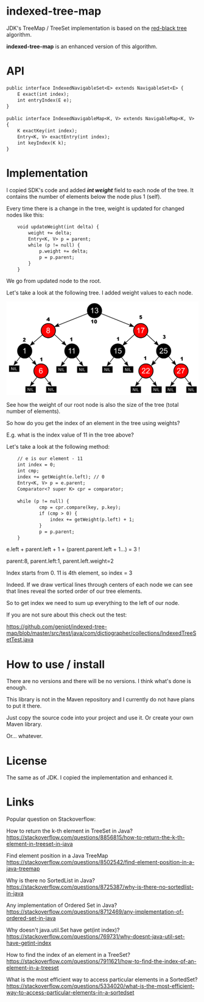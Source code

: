 # indexed-tree-map

JDK's TreeMap / TreeSet implementation is based on the [red-black tree](https://en.wikipedia.org/wiki/Red%E2%80%93black_tree) algorithm.

**indexed-tree-map** is an enhanced version of this algorithm.

# API
    public interface IndexedNavigableSet<E> extends NavigableSet<E> {
        E exact(int index);
        int entryIndex(E e);
    }

    public interface IndexedNavigableMap<K, V> extends NavigableMap<K, V> {
        K exactKey(int index);
        Entry<K, V> exactEntry(int index);
        int keyIndex(K k);
    }

# Implementation

I copied SDK's code and added __*int weight*__ field to each node of the tree. 
It contains the number of elements below the node plus 1 (self).

Every time there is a change in the tree, weight is updated for changed nodes like this:

        void updateWeight(int delta) {
            weight += delta;
            Entry<K, V> p = parent;
            while (p != null) {
                p.weight += delta;
                p = p.parent;
            }
        }

We go from updated node to the root.

Let's take a look at the following tree. I added weight values to each node.

![Red-black tree with weights](screenshots/Red-black_tree_example.svg.png)

See how the weight of our root node is also the size of the tree (total number of elements).

So how do you get the index of an element in the tree using weights?

E.g. what is the index value of 11 in the tree above?

Let's take a look at the following method:

        // e is our element - 11
        int index = 0;
        int cmp;
        index += getWeight(e.left); // 0
        Entry<K, V> p = e.parent;
        Comparator<? super K> cpr = comparator;

        while (p != null) {
                cmp = cpr.compare(key, p.key);
                if (cmp > 0) {
                    index += getWeight(p.left) + 1;
                }
                p = p.parent;
        }

e.left + parent.left + 1 + (parent.parent.left + 1...) = 3 ! 

parent:8, parent.left:1, parent.left.weight=2

Index starts from 0. 11 is 4th element, so index = 3


Indeed. If we draw vertical lines through centers of each node 
we can see that lines reveal the sorted order of our tree elements.

So to get index we need to sum up everything to the left of our node.

If you are not sure about this check out the test:

https://github.com/geniot/indexed-tree-map/blob/master/src/test/java/com/dictiographer/collections/IndexedTreeSetTest.java

# How to use / install
There are no versions and there will be no versions. I think what's done is enough.

This library is not in the Maven repository and I currently do not have plans to put it there.

Just copy the source code into your project and use it. Or create your own Maven library. 

Or... whatever. 

# License
The same as of JDK. I copied the implementation and enhanced it. 

# Links
Popular question on Stackoverflow:

How to return the k-th element in TreeSet in Java?
https://stackoverflow.com/questions/8856815/how-to-return-the-k-th-element-in-treeset-in-java

Find element position in a Java TreeMap
https://stackoverflow.com/questions/8502542/find-element-position-in-a-java-treemap

Why is there no SortedList in Java?
https://stackoverflow.com/questions/8725387/why-is-there-no-sortedlist-in-java

Any implementation of Ordered Set in Java?
https://stackoverflow.com/questions/8712469/any-implementation-of-ordered-set-in-java

Why doesn't java.util.Set have get(int index)?
https://stackoverflow.com/questions/769731/why-doesnt-java-util-set-have-getint-index

How to find the index of an element in a TreeSet?
https://stackoverflow.com/questions/7911621/how-to-find-the-index-of-an-element-in-a-treeset

What is the most efficient way to access particular elements in a SortedSet?
https://stackoverflow.com/questions/5334020/what-is-the-most-efficient-way-to-access-particular-elements-in-a-sortedset

